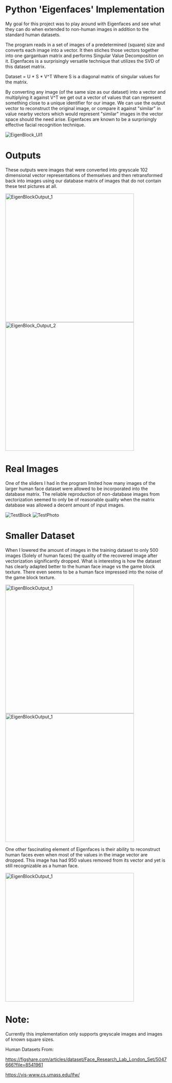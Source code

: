 # Python 'Eigenfaces' Implementation
My goal for this project was to play around with Eigenfaces and see what they can do when extended to non-human images in addition to the standard human datasets.

The program reads in a set of images of a predetermined (square) size and converts each image into a vector. It then stiches those vectors together into one gargantuan matrix and performs Singular Value Decomposition on it. Eigenfaces is a surprisingly versatile technique that utilizes the SVD of this dataset matrix.

Dataset = U * S * V^T
Where S is a diagonal matrix of singular values for the matrix.

By converting any image (of the same size as our dataset) into a vector and multiplying it against V^T we get out a vector of values that can represent something close to a unique identifier for our image. We can use the output vector to reconstruct the original image, or compare it against "similar" in value nearby vectors which would represent "similar" images in the vector space should the need arise. Eigenfaces are known to be a surprisingly effective facial recognition technique.

![EigenBlock_UI1](https://github.com/EPatrick7/Eigenblock/assets/88292909/a67d2b4b-0cc0-4884-8449-3501b50c50ee)


# Outputs
These outputs were images that were converted into greyscale 102 dimensional vector representations of themselves and then retransformed back into images using our database matrix of images that do not contain these test pictures at all.

<img width="400" alt="EigenBlockOutput_1" src="https://github.com/EPatrick7/Eigenblock/assets/88292909/391ea0c2-aa56-44c1-ad58-c32ea5499f3e">
<img width="400" alt="EigenBlock_Output_2" src="https://github.com/EPatrick7/Eigenblock/assets/88292909/6bc9586b-bcbf-486e-8758-278e81e5e39f">


# Real Images
One of the sliders I had in the program limited how many images of the larger human face dataset were allowed to be incorporated into the database matrix. The reliable reproduction of non-database images from vectorization seemed to only be of reasonable quality when the matrix database was allowed a decent amount of input images.

![TestBlock](https://github.com/EPatrick7/Eigenblock/assets/88292909/7bbfc91c-a4be-4bf8-ad0a-ae9f1e7713be)
![TestPhoto](https://github.com/EPatrick7/Eigenblock/assets/88292909/c1671800-1081-461c-8544-c6dd26f4466c)

# Smaller Dataset
When I lowered the amount of images in the training dataset to only 500 images (Solely of human faces) the quality of the recovered image after vectorization significantly dropped. What is interesting is how the dataset has clearly adapted better to the human face image vs the game block texture. There even seems to be a human face impressed into the noise of the game block texture.



<img width="400" alt="EigenBlockOutput_1" src="https://github.com/EPatrick7/Eigenblock/assets/88292909/09af2dab-909d-4774-90d1-49a2009df148">

<img width="400" alt="EigenBlockOutput_1" src="https://github.com/EPatrick7/Eigenblock/assets/88292909/dce10d4e-0f3b-420e-b500-aec8b10f7a58">

One other fascinating element of Eigenfaces is their ability to reconstruct human faces even when most of the values in the image vector are dropped. This image has had 950 values removed from its vector and yet is still recognizable as a human face.


<img width="400" alt="EigenBlockOutput_1" src="https://github.com/EPatrick7/Eigenblock/assets/88292909/1b3e1153-8f2d-414b-a96b-8b580414bcd1">


# Note: 
Currently this implementation only supports greyscale images and images of known square sizes.

Human Datasets From:

https://figshare.com/articles/dataset/Face_Research_Lab_London_Set/5047666?file=8541961

https://vis-www.cs.umass.edu/lfw/
